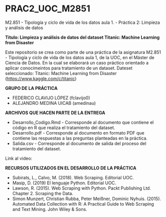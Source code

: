 # PRAC2_UOC_M2851
M2.851 - Tipología y ciclo de vida de los datos aula 1. - Práctica 2: Limpieza y análisis de datos


**Título: Limpieza y análisis de datos del dataset Titanic: Machine Learning from Disaster**


Este repositorio se crea como parte de una práctica de la asignatura M2.851 - Tipología y ciclo de vida de los datos aula 1, de la UOC, en el Máster de Ciencia de Datos. En la cual se elaborará un caso práctico orientado a aplicar conocimeintos para tratamiento de un dataset. 
Dateset seleccionado: Titanic: Machine Learning from Disaster (https://www.kaggle.com/c/titanic)


**GRUPO DE LA PRÁCTICA**
- FEDERICO CLAVIJO LÓPEZ (fclavijo0)
- ALEJANDRO MEDINA UICAB (amedinau)


**ARCHIVOS QUE HACEN PARTE DE LA ENTREGA**
- Desarrollo_Codigo.Rmd - Corresponde al documento que contiene el código en R que realiza el tratamiento del dataset.
- Desarrollo.pdf - Corresponde al documento en formato PDF que contiene las respuestas a las preguntas planteadas en la práctica.
- Salida.csv - Corresponde al documento de salida del proceso del tratamiento del dataset.


Link al video: 


**RECURSOS UTILIZADOS EN EL DESARROLLO DE LA PRÁCTICA**
- Subirats, L., Calvo, M. (2018). Web Scraping. Editorial UOC.
- Masip, D. (2019) El lenguaje Python. Editorial UOC.
- Lawson, R. (2015). Web Scraping with Python. Packt Publishing Ltd. Chapter 2. Scraping the Data.
- Simon Munzert, Christian Rubba, Peter Meißner, Dominic Nyhuis. (2015). Automated Data Collection with R: A Practical Guide to Web Scraping and Text Mining. John Wiley & Sons.
